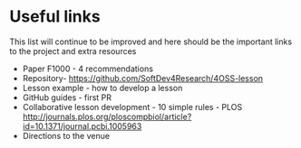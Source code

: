 
# Useful links

This list will continue to be improved and here should be the important links to the project and extra resources

- Paper F1000 - 4 recommendations
- Repository- https://github.com/SoftDev4Research/4OSS-lesson
- Lesson example - how to develop a lesson
- GitHub guides - first PR
- Collaborative lesson development - 10 simple rules - PLOS
http://journals.plos.org/ploscompbiol/article?id=10.1371/journal.pcbi.1005963
- Directions to the venue
